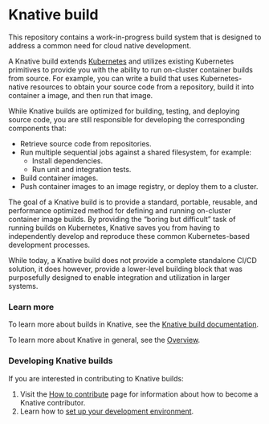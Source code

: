 # Knative build

This repository contains a work-in-progress build system that is designed to 
address a common need for cloud native development.

A Knative build extends 
[Kubernetes](https://kubernetes.io/docs/concepts/extend-kubernetes/api-extension/custom-resources/)
and utilizes existing Kubernetes primitives to provide you with the
ability to run on-cluster container builds from source. For example, you can 
write a build that uses Kubernetes-native resources to obtain your source code
from a repository, build it into container a image, and then run that image. 

While Knative builds are optimized for building, testing, and deploying source 
code, you are still responsible for developing the corresponding components 
that:

* Retrieve source code from repositories.
* Run multiple sequential jobs against a shared filesystem, for example:
  * Install dependencies.
  * Run unit and integration tests.
* Build container images.
* Push container images to an image registry, or deploy them to a cluster.

The goal of a Knative build is to provide a standard, portable, reusable, 
and performance optimized method for defining and running on-cluster container 
image builds. By providing the “boring but difficult” task of running builds on
Kubernetes, Knative saves you from having to independently develop and reproduce
these common Kubernetes-based development processes.

While today, a Knative build does not provide a complete standalone CI/CD 
solution, it does however, provide a lower-level building block that was 
purposefully designed to enable integration and utilization in larger systems.

### Learn more

To learn more about builds in Knative, see the 
[Knative build documentation](https://github.com/knative/docs/tree/master/build).

To learn more about Knative in general, see the 
[Overview](https://github.com/knative/docs/blob/master/README.md).

### Developing Knative builds

If you are interested in contributing to Knative builds:

1. Visit the [How to contribute](./CONTRIBUTING.md) page for information about
   how to become a Knative contributor.
2. Learn how to [set up your development environment](DEVELOPMENT.md).

